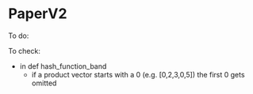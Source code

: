 # PaperV2

To do:

To check:
- in def hash_function_band
  - if a product vector starts with a 0 (e.g. [0,2,3,0,5]) the first 0 gets omitted